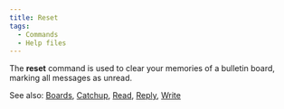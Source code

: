 ```yaml
---
title: Reset
tags:
  - Commands
  - Help files
---
```

The **reset** command is used to clear your memories of a bulletin
board, marking all messages as unread.

See also: [Boards](Boards "wikilink"), [Catchup](Catchup "wikilink"),
[Read](Read "wikilink"), [Reply](Reply "wikilink"),
[Write](Write "wikilink")
 